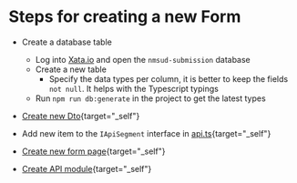 # Steps for creating a new Form

- Create a database table
  - Log into [Xata.io](https://xata.io) and open the `nmsud-submission` database
  - Create a new table
    - Specify the data types per column, it is better to keep the fields `not null`. It helps with the Typescript typings
  - Run `npm run db:generate` in the project to get the latest types

- [Create new Dto](/src/contracts/dto/forms/NewDto.md){target="_self"}
- Add new item to the `IApiSegment` interface in [api.ts](/src/constants/api.ts){target="_self"}
- [Create new form page](/src/web/pages/form/NewFormPage.md){target="_self"}
- [Create API module](/src/api/module/NewApiModule.md){target="_self"}

